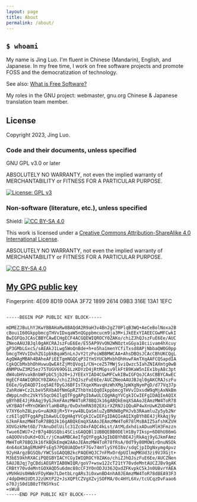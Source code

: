 ```yaml
---
layout: page
title: About
permalink: /about/
---
```


## `$ whoami`

My name is Jing Luo. I'm fluent in Chinese (Mandarin), English, and Japanese. In my free time, I work on free software projects and promote FOSS and the democratization of technology.

See also: [What is Free Software?](https://www.gnu.org/philosophy/free-sw.html)

My roles in the GNU project: webmaster, gnu.org Chinese & Japanese translation team member.

## License

Copyright 2023, Jing Luo.

### Code and their documents, unless specified

GNU GPL v3.0 or later

ABSOLUTELY NO WARRANTY, not even the implied warranty of MERCHANTABILITY or FITNESS FOR A PARTICULAR PURPOSE.

[![License: GPL v3](https://img.shields.io/badge/License-GPLv3-blue.svg)](https://www.gnu.org/licenses/gpl-3.0)

### Non-software (literature, etc.), unless specified

Shield: [![CC BY-SA 4.0][cc-by-sa-shield]][cc-by-sa]

This work is licensed under a
[Creative Commons Attribution-ShareAlike 4.0 International License][cc-by-sa].

ABSOLUTELY NO WARRANTY, not even the implied warranty of MERCHANTABILITY or FITNESS FOR A PARTICULAR PURPOSE.

[![CC BY-SA 4.0][cc-by-sa-image]][cc-by-sa]

[cc-by-sa]: http://creativecommons.org/licenses/by-sa/4.0/
[cc-by-sa-image]: https://licensebuttons.net/l/by-sa/4.0/88x31.png
[cc-by-sa-shield]: https://img.shields.io/badge/License-CC%20BY--SA%204.0-lightgrey.svg

## [My GPG public key](/pub.gpg)

Fingerprint: 4E09 8D19 00AA 3F72 1899 2614 09B3 316E 13A1 1EFC

```

-----BEGIN PGP PUBLIC KEY BLOCK-----

mDMEZJBuLhYJKwYBBAHaRw8BAQdA2R9aH3v4Bn2gZ70PlqB3WQ+AeCeBolNoxa2B
cBouiI60GkppbmcgTHVvIDxqaW5nQGppbmcucm9ja3M+iJkEExYIAEECGwMFCwkI
BwIGFQoJCAsCBBYCAwECHgECF4ACGQEWIQROCY0ZAKo/chiZJhQJszFuE6Ee/AUC
ZNeoAAUJBJql0gAKCRAJszFuE6Ee/E55AP9VvON2WNOztxGGya18ciivam4hXcuy
gP3GMbLGxcS/sAEAkJ1Lwg5WoQnBde+h+o5ha1menYCfiTxsd8APjNbbaQW0G0pp
bmcgTHVvIDxhZG1pbkBqaW5nLnJvY2tzPoiWBBMWCAA+AhsDBQsJCAcCBhUKCQgL
AgQWAgMBAh4BAheAFiEETgmNGQCqP3IYmSYUCbMxbhOhHvwFAmTXqAAFCQSapdIA
CgkQCbMxbhOhHvwuQwEAtZjMtQVog1/CN+ceZ57MWjSviQwzc5IahZNIAXmtg0wB
ANMPUwZ3M25ez75TUGV69OG1LzKDYzD4jRtMGpsv9lkFtB9KaW5nIEx1byA8c3pt
dW4ubHVvakBnbWFpbC5jb20+iJYEExYIAD4CGwMFCwkIBwIGFQoJCAsCBBYCAwEC
HgECF4AWIQROCY0ZAKo/chiZJhQJszFuE6Ee/AUCZNeoAAUJBJql0gAKCRAJszFu
E6Ee/GyDAQD7Ioq5AEfDyGJ6BFIsTXqeXMavqHzWhXMgJpWXgNymPgD/d77Vq37p
ZahRoW+Cz2LbeV5RXbAOfNmGpRZThbYm1Qq0IkppbmcgTHVvIDxsdW9qMjAxNkBm
dWppLndhc2VkYS5qcD6IlgQTFggAPgIbAwULCQgHAgYVCgkICwIEFgIDAQIeAQIX
gBYhBE4JjRkAqj9yGJkmFAmzMW4ToR78BQJk16gABQkEmqXSAAoJEAmzMW4ToR78
vKYBAOf+MYnOKWnYlaHB4Rp/0vDxhmRN302EXirXZRNJiQQuAP4wXnUwKZUO4NP1
V7XY6ohZ8LpvG+uAUK8jR+5Y+yw4BLQaSmluZyBMdW8gPHJvb3RAamluZy5yb2Nr
cz6IlgQTFggAPgIbAwULCQgHAgYVCgkICwIEFgIDAQIeAQIXgBYhBE4JjRkAqj9y
GJkmFAmzMW4ToR78BQJk16gABQkEmqXSAAoJEAmzMW4ToR78lMsBAIZ5afshKZVH
XOVGzkMet6D/7YAnuDdlUilc31ZcO4xFAQC4kLst/AtMLdxhdixADuoMlH3Fmzzn
Twue6IWU7+2rB7g4BGSQbi4SCisGAQQBl1UBBQEBB0DElH1By7Iksp+6D8hU86mG
oAQOOVsOuKd+O3Lr/jCmaAMBCAeIfgQYFggAJgIbDBYhBE4JjRkAqj9yGJkmFAmz
MW4ToR78BQJk16fkBQkEmqW2AAoJEAmzMW4ToR78fRsA/0dT9y80MOWirDnuNSOk
4n64oX3AgEMUHPFsEg57PQ8UAQDetF7Gv74mYlySY6I8v/sdqCjpIDgNxymg4pvz
92yHArgzBGSQb/YWCSsGAQQB2kcPAQEHQJC7nFMxOrdpUIlmqMKUd3zi9VJXGjt+
M3bE59khRXACiPQEGBYIACYCGyIWIQROCY0ZAKo/chiZJhQJszFuE6Ee/AUCZNen
5AUJBJqj7gCBdiAEGRYIAB0WIQR/goV7+wsw122cT21tY70vdeMntAUCZJBv9gAK
CRBtY70vdeMntGOXAQD5u6dmc88cCF3Y0nODJU36JQxdZFKvpkC5kJn0U8vrYAEA
vMVHkUs0HWkVFOyKWe7LDetbLrgARs3i0xwnBD4nhA0JEAmzMW4ToR78d8EA93F3
/4dpDHH1UDtJ2zUKtP22+JsXQPtCZVgXZvjSOFMA/0c4HYL6Xv/tcUCqzDvFaao6
o70JjS0d1B0zTfNSYksC
=sWu8
-----END PGP PUBLIC KEY BLOCK-----

```

